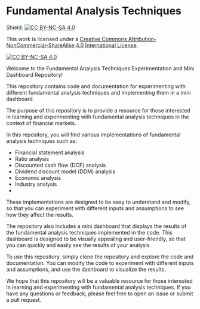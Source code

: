 # Fundamental Analysis Techniques

Shield: [![CC BY-NC-SA 4.0][cc-by-nc-sa-shield]][cc-by-nc-sa]

This work is licensed under a
[Creative Commons Attribution-NonCommercial-ShareAlike 4.0 International License][cc-by-nc-sa].

[![CC BY-NC-SA 4.0][cc-by-nc-sa-image]][cc-by-nc-sa]

[cc-by-nc-sa]: http://creativecommons.org/licenses/by-nc-sa/4.0/
[cc-by-nc-sa-image]: https://licensebuttons.net/l/by-nc-sa/4.0/88x31.png
[cc-by-nc-sa-shield]: https://img.shields.io/badge/License-CC%20BY--NC--SA%204.0-lightgrey.svg


Welcome to the Fundamental Analysis Techniques Experimentation and Mini Dashboard Repository!

This repository contains code and documentation for experimenting with different fundamental analysis techniques and implementing them in a mini dashboard.

The purpose of this repository is to provide a resource for those interested in learning and experimenting with fundamental analysis techniques in the context of financial markets.

In this repository, you will find various implementations of fundamental analysis techniques such as:

- Financial statement analysis
- Ratio analysis
- Discounted cash flow (DCF) analysis
- Dividend discount model (DDM) analysis
- Economic analysis
- Industry analysis
- 
These implementations are designed to be easy to understand and modify, so that you can experiment with different inputs and assumptions to see how they affect the results.

The repository also includes a mini dashboard that displays the results of the fundamental analysis techniques implemented in the code. This dashboard is designed to be visually appealing and user-friendly, so that you can quickly and easily see the results of your analysis.

To use this repository, simply clone the repository and explore the code and documentation. You can modify the code to experiment with different inputs and assumptions, and use the dashboard to visualize the results.

We hope that this repository will be a valuable resource for those interested in learning and experimenting with fundamental analysis techniques. If you have any questions or feedback, please feel free to open an issue or submit a pull request.
